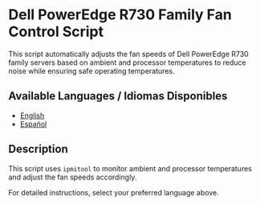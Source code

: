 # Dell PowerEdge R730 Family Fan Control Script

This script automatically adjusts the fan speeds of Dell PowerEdge R730 family servers based on ambient and processor temperatures to reduce noise while ensuring safe operating temperatures.

## Available Languages / Idiomas Disponibles

- [English](README_en.md)
- [Español](README_es.md)

## Description

This script uses `ipmitool` to monitor ambient and processor temperatures and adjust the fan speeds accordingly.

For detailed instructions, select your preferred language above.
